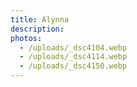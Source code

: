```yaml
---
title: Alynna
description:
photos:
  - /uploads/_dsc4104.webp
  - /uploads/_dsc4114.webp
  - /uploads/_dsc4150.webp
---
```

